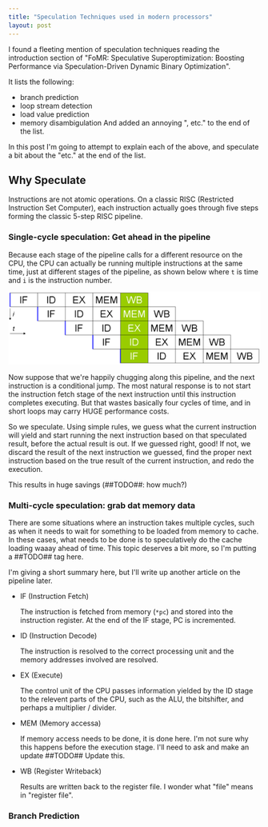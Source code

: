 ```yaml
---
title: "Speculation Techniques used in modern processors"
layout: post
---
```


I found a fleeting mention of speculation techniques reading the introduction section of "FoMR: Speculative Superoptimization: Boosting Performance via Speculation-Driven Dynamic Binary Optimization".

It lists the following:
- branch prediction
- loop stream detection
- load value prediction
- memory disambigulation
And added an annoying ", etc." to the end of the list.

In this post I'm going to attempt to explain each of the above, and speculate a bit about the "etc." at the end of the list.

## Why Speculate

Instructions are not atomic operations. On a classic RISC (Restricted Instruction Set Computer), each instruction actually goes through five steps forming the classic 5-step RISC pipeline.

### Single-cycle speculation: Get ahead in the pipeline

Because each stage of the pipeline calls for a different resource on the CPU, the CPU can actually be running multiple instructions at the same time, just at different stages of the pipeline, as shown below where `t` is time and `i` is the instruction number.

![Using the whole pipeline at once with each instruction at a different step](/assets/600px-Fivestagespipeline.png)

Now suppose that we're happily chugging along this pipeline, and the next instruction is a conditional jump. The most natural response is to not start the instruction fetch stage of the next instruction until this instruction completes executing.  But that wastes basically four cycles of time, and in short loops may carry HUGE performance costs.

So we speculate. Using simple rules, we guess what the current instruction will yield and start running the next instruction based on that speculated result, before the actual result is out. If we guessed right, good! If not, we discard the result of the next instruction we guessed, find the proper next instruction based on the true result of the current instruction, and redo the execution.

This results in huge savings (##TODO##: how much?)

### Multi-cycle speculation: grab dat memory data

There are some situations where an instruction takes multiple cycles, such as when it needs to
wait for something to be loaded from memory to cache. In these cases, what needs to be done
is to speculatively do the cache loading waaay ahead of time. This topic deserves a bit more,
so I'm putting a ##TODO## tag here.




I'm giving a short summary here, but I'll write up another article on the pipeline later.

- IF (Instruction Fetch)

   The instruction is fetched from memory (`*pc`) and stored into the instruction register.
   At the end of the IF stage, PC is incremented.

- ID (Instruction Decode)

   The instruction is resolved to the correct processing unit and the memory addresses
   involved are resolved.

- EX (Execute)
   
   The control unit of the CPU passes information yielded by the ID stage to the relevent
   parts of the CPU, such as the ALU, the bitshifter, and perhaps a multiplier / divider.

- MEM (Memory accessa)

   If memory access needs to be done, it is done here.
   I'm not sure why this happens before the execution stage. I'll need to ask and make an update
   ##TODO## Update this.

- WB (Register Writeback)

  Results are written back to the register file.
  I wonder what "file" means in "register file".



### Branch Prediction

